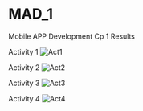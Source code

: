 # MAD_1
Mobile APP  Development
Cp 1 Results 

Activity 1 
![Act1](https://github.com/user-attachments/assets/47d1e520-51df-480b-a2eb-c9c8e9cf8866)

Activity 2
![Act2](https://github.com/user-attachments/assets/3b76e218-5c88-41e6-8efd-d1e9698b1088)

Activity 3
![Act3](https://github.com/user-attachments/assets/737b8bcd-9b89-459e-b353-02e46636306f)

Activity 4
![Act4](https://github.com/user-attachments/assets/04ca7a87-b32d-446c-a784-51fed949373a)
